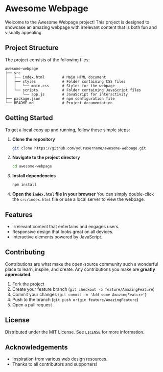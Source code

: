 # Awesome Webpage

Welcome to the Awesome Webpage project! This project is designed to showcase an amazing webpage with irrelevant content that is both fun and visually appealing.

## Project Structure

The project consists of the following files:

```
awesome-webpage
├── src
│   ├── index.html        # Main HTML document
│   ├── styles            # Folder containing CSS files
│   │   └── main.css      # Styles for the webpage
│   └── scripts           # Folder containing JavaScript files
│       └── app.js        # JavaScript for interactivity
├── package.json          # npm configuration file
└── README.md             # Project documentation
```

## Getting Started

To get a local copy up and running, follow these simple steps:

1. **Clone the repository**
   ```bash
   git clone https://github.com/yourusername/awesome-webpage.git
   ```

2. **Navigate to the project directory**
   ```bash
   cd awesome-webpage
   ```

3. **Install dependencies**
   ```bash
   npm install
   ```

4. **Open the `index.html` file in your browser**
   You can simply double-click the `src/index.html` file or use a local server to view the webpage.

## Features

- Irrelevant content that entertains and engages users.
- Responsive design that looks great on all devices.
- Interactive elements powered by JavaScript.

## Contributing

Contributions are what make the open-source community such a wonderful place to learn, inspire, and create. Any contributions you make are **greatly appreciated**.

1. Fork the project
2. Create your feature branch (`git checkout -b feature/AmazingFeature`)
3. Commit your changes (`git commit -m 'Add some AmazingFeature'`)
4. Push to the branch (`git push origin feature/AmazingFeature`)
5. Open a pull request

## License

Distributed under the MIT License. See `LICENSE` for more information.

## Acknowledgements

- Inspiration from various web design resources.
- Thanks to all contributors and supporters!